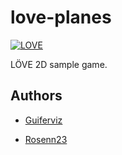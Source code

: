
love-planes
===========

[![LOVE](https://img.shields.io/badge/L%C3%96VE-0.10.1-EA316E.svg)](http://love2d.org/)

LÖVE 2D sample game.


Authors
-------

* [Guiferviz](mailto:guiferviz@gmail.com)
  
* [Rosenn23](mailto:rosenn23@gmail.com)

